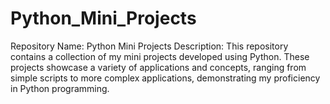 # Python_Mini_Projects
Repository Name: Python Mini Projects Description:  This repository contains a collection of my mini projects developed using Python. These projects showcase a variety of applications and concepts, ranging from simple scripts to more complex applications, demonstrating my proficiency in Python programming.
